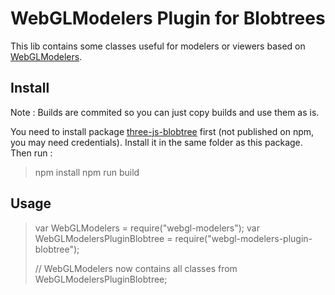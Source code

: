 # WebGLModelers Plugin for Blobtrees

This lib contains some classes useful for modelers or viewers based on [WebGLModelers](https://github.com/maximeq/webgl-modelers).

## Install

Note : Builds are commited so you can just copy builds and use them as is.

You need to install package [three-js-blobtree](https://github.com/maximeq/three-js-blobtree) first (not published on npm, you may need credentials). Install it in the same folder as this package.
Then run :

> npm install
> npm run build

## Usage

> var WebGLModelers = require("webgl-modelers");
> var WebGLModelersPluginBlobtree = require("webgl-modelers-plugin-blobtree");
>
> // WebGLModelers now contains all classes from WebGLModelersPluginBlobtree;
